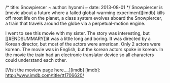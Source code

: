 /*
title: Snowpiercer
~
author: hyonmi
~
date: 2013-08-01
*/
Snowpiercer is [movie about a future where a failed global-warming experiment][imdb] kills off most life on the planet, a class system evolves aboard the Snowpiercer, a train that travels around the globe via a perpetual-motion engine.

I went to see this movie with my sister.  The story was interesting, but [[#ENDSUMMARY]]it was a little long and boring.  It was directed by a Korean director, but most of the actors were american. Only 2 actors were korean.  The movie was in English, but the korean actors spoke in korean.  In the movie the train had an electronic translator device so all characters could understand each other. 

[Visit the moview page here....][imdb]
[imdb]: http://www.imdb.com/title/tt1706620/
